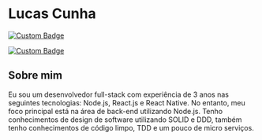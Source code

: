 # Lucas Cunha

[![Custom Badge](https://img.shields.io/badge/-lucas.cunha@disroot.org-353535?style=flat-square&logo=Disroot&logoColor=white)](mailto:lucas.cunha@disroot.org)

[![Custom Badge](https://img.shields.io/badge/-linkedin-353535?style=flat-square&logo=Linkedin&logoColor=white)](https://www.linkedin.com/in/lucas-cunha-lucaorx/)


## Sobre mim
Eu sou um desenvolvedor full-stack com experiência de 3 anos
nas seguintes tecnologias: Node.js, React.js e React Native.
No entanto, meu foco principal está na área de back-end
utilizando Node.js. Tenho conhecimentos de design de software
utilizando SOLID e DDD, também tenho conhecimentos de
código limpo, TDD e um pouco de micro serviços.
